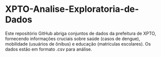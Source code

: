 # XPTO-Analise-Exploratoria-de-Dados
Este repositório GitHub abriga conjuntos de dados da prefeitura de XPTO, fornecendo informações cruciais sobre saúde (casos de dengue), mobilidade (usuários de ônibus) e educação (matrículas escolares). Os dados estão em formato .csv para análise.
